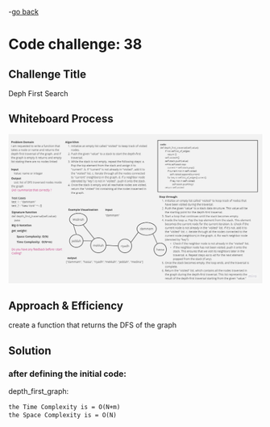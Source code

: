 -[go back](../README.md)
# Code challenge: 38

## Challenge Title
Deph First Search

## Whiteboard Process
![alt text](./Whiteboard38.jpg)

## Approach & Efficiency

create a function that returns the DFS of the graph 

## Solution

### after defining the initial code:
depth_first_graph:

    the Time Complexity is = O(N+m)
    the Space Complexity is = O(N)
